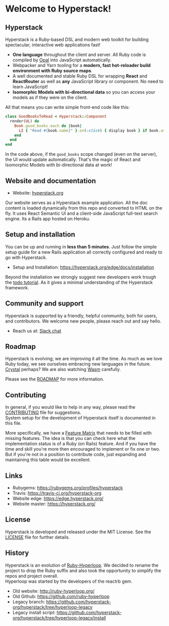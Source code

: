 # Welcome to Hyperstack!

## Hyperstack

Hyperstack is a Ruby-based DSL and modern web toolkit for building spectacular, interactive web applications fast!

+ **One language** throughout the client and server. All Ruby code is compiled by [Opal](https://opalrb.com/) into JavaScript automatically.
+ Webpacker and Yarn tooling for a **modern, fast hot-reloader build environment with Ruby source maps**.
+ A well documented and stable Ruby DSL for wrapping **React** and **ReactRouter** as well as **any** JavaScript library or component. No need to learn JavaScript!
+ **Isomorphic Models with bi-directional data** so you can access your models as if they were on the client.

All that means you can write simple front-end code like this:

```ruby
class GoodBooksToRead < Hyperstack::Component
  render(UL) do
    Book.good_books.each do |book|
      LI { "Read #{book.name}" }.on(:click) { display book } if book.available?
    end
  end
end
```

In the code above, if the `good_books` scope changed (even on the server), the UI would update automatically. That's the magic of React and Isomorphic Models with bi-directional data at work!

## Website and documentation

+ Website: [hyperstack.org](https://hyperstack.org)

Our website serves as a Hyperstack example application. All the doc content is loaded dynamically from this repo and converted to HTML on the fly. It uses React Semantic UI and a client-side JavaScript full-text search engine. Its a Rails app hosted on Heroku.

## Setup and installation

You can be up and running in **less than 5 minutes**. Just follow the simple setup guide for a new Rails application all correctly configured and ready to go with Hyperstack.

+ Setup and Installation: https://hyperstack.org/edge/docs/installation

Beyond the installation we strongly suggest new developers work trough the [todo tutorial](https://hyperstack.org/edge/docs/tutorials/todo).
As it gives a minimal understanding of the Hyperstack framework.

## Community and support

Hyperstack is supported by a friendly, helpful community, both for users, and contributors. We welcome new people, please reach out and say hello.

+ Reach us at: [Slack chat](https://hyperstack.org/slack-invite)

## Roadmap

Hyperstack is evolving; we are improving it all the time. As much as we love Ruby today, we see ourselves embracing new languages in the future. [Crystal](https://crystal-lang.org/) perhaps? We are also watching [Wasm](https://webassembly.org/) carefully.

Please see the [ROADMAP](https://github.com/hyperstack-org/hyperstack/blob/edge/ROADMAP.md) for more information.

## Contributing

In general, if you would like to help in any way, please read the [CONTRIBUTING](https://github.com/hyperstack-org/hyperstack/blob/edge/CONTRIBUTING.md) file for suggestions.  
System setup for the development of Hyperstack itself is documented in this file.

More specifically, we have a [Feature Matrix](https://github.com/hyperstack-org/hyperstack/blob/edge/docs/feature_matrix.md) that needs to be filled with missing features.
The idea is that you can check here what the implementation status is of a Ruby (on Rails) feature.
And if you have the time and skill you're more then encouraged to implement or fix one or two.
But if you're not in a position to contribute code, just expanding and maintaining this table would be excellent.

## Links

+ Rubygems: https://rubygems.org/profiles/hyperstack
+ Travis: https://travis-ci.org/hyperstack-org
+ Website edge: https://edge.hyperstack.org/
+ Website master: https://hyperstack.org/

## License

Hyperstack is developed and released under the MIT License. See the [LICENSE](https://github.com/hyperstack-org/hyperstack/blob/edge/LICENSE) file for further details.

## History

Hyperstack is an evolution of [Ruby-Hyperloop](https://github.com/ruby-hyperloop). We decided to rename the project to drop the Ruby suffix and also took the opportunity to simplify the repos and project overall.  
Hyperloop was started by the developers of the reactrb gem.

+ Old website: http://ruby-hyperloop.org/
+ Old Github: https://github.com/ruby-hyperloop
+ Legacy branch: https://github.com/hyperstack-org/hyperstack/tree/hyperloop-legacy
+ Legacy install script: https://github.com/hyperstack-org/hyperstack/tree/hyperloop-legacy/install
